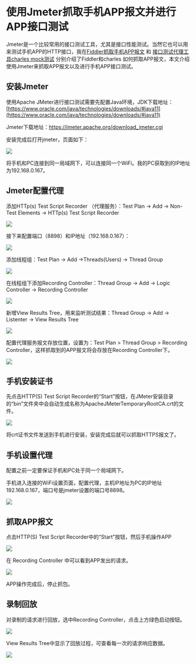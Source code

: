 # 使用Jmeter抓取手机APP报文并进行APP接口测试
Jmeter是一个比较常用的接口测试工具，尤其是接口性能测试。当然它也可以用来测试手机APP的HTTP接口，我在[Fiddler抓取手机APP报文](https://blog.csdn.net/u010698107/article/details/128524164) 和 [接口测试代理工具charles mock测试](https://blog.csdn.net/u010698107/article/details/112728913) 分别介绍了Fiddler和charles 如何抓取APP报文，本文介绍使用Jmeter来抓取APP报文以及进行手机APP接口测试。

## 安装Jmeter

使用Apache JMeter进行接口测试需要先配置Java环境，JDK下载地址：[https://www.oracle.com/java/technologies/downloads/#java11](https://www.oracle.com/java/technologies/downloads/#java11)

Jmeter下载地址：https://jmeter.apache.org/download_jmeter.cgi

安装完成后打开jmeter，页面如下：

![](api-test-guide-for-mobile-app-with-jmeter/jmeter-main-page.png)

将手机和PC连接到同一局域网下，可以连接同一个WiFi。我的PC获取到的IP地址为192.168.0.167。

## Jmeter配置代理

添加HTTp(s) Test Script Recorder （代理服务）：Test Plan -> Add -> Non-Test Elements -> HTTp(s) Test Script Recorder

![](api-test-guide-for-mobile-app-with-jmeter/jmeter-add-http-test-script-recorder.png)

接下来配置端口（8898）和IP地址（192.168.0.167）：

![](api-test-guide-for-mobile-app-with-jmeter/jmeter-add-http-test-script-recorder2.png)

添加线程组：Test Plan -> Add ->Threads(Users) -> Thread Group

![](api-test-guide-for-mobile-app-with-jmeter/jmeter-add-thread-group.png)

在线程组下添加Recording Controller：Thread Group -> Add -> Logic Controller -> Recording Controller

![](api-test-guide-for-mobile-app-with-jmeter/jmeter-add-recording-controller.png)

新增View Results Tree，用来监听测试结果：Thread Group -> Add -> Listenter -> View Results Tree

![](api-test-guide-for-mobile-app-with-jmeter/jmeter-add-view-results-tree.png)

配置代理服务报文存放位置，设置为：Test Plan > Thread Group >  Recording Controller，这样抓取到的APP报文将会存放在Recording Controller下。

![](api-test-guide-for-mobile-app-with-jmeter/jmeter-add-http-test-script-recorder3.png)



##  手机安装证书

先点击HTTP(S) Test Script Recorder的“Start”按钮，在JMeter安装目录的“bin”文件夹中会自动生成名称为ApacheJMeterTemporaryRootCA.crt的文件。

![](api-test-guide-for-mobile-app-with-jmeter/ApacheJMeterTemporaryRootCA.png)

将crt证书文件发送到手机进行安装，安装完成后就可以抓取HTTPS报文了。

## 手机设置代理

配置之前一定要保证手机和PC处于同一个局域网下。

手机进入连接的WiFi设置页面，配置代理，主机IP地址为PC的IP地址192.168.0.167，端口号是jmeter设置的端口号8898。

![](api-test-guide-for-mobile-app-with-jmeter/phone-proxy-config.jpg)

## 抓取APP报文

点击HTTP(S) Test Script Recorder中的“Start”按钮，然后手机操作APP

![](api-test-guide-for-mobile-app-with-jmeter/jmeter-add-http-test-script-recorder-start.png)

在 Recording Controller 中可以看到APP发出的请求。

![](api-test-guide-for-mobile-app-with-jmeter/jmeter-recording-controller.png)

APP操作完成后，停止抓包。

## 录制回放

对录制的请求进行回放，选中Recording Controller，点击上方绿色启动按钮。

![](api-test-guide-for-mobile-app-with-jmeter/jmeter-recording-controller2.png)

View Results Tree中显示了回放过程，可查看每一次的请求响应数据。

![](api-test-guide-for-mobile-app-with-jmeter/jmeter-view-results-tree.png)






